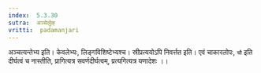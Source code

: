 ```yaml
---
index:  5.3.30
sutra:  अञ्चेर्लुक्
vritti:  padamanjari
---
```


अञ्चत्यन्तेभ्य इति। केवलेभ्यः, लिङ्गविशिष्टेभ्यश्च। स्रीप्रत्ययोऽपि निवर्त्तत इति। एवं चाकारलोपः, `चौ` इति दीर्घत्वं च नास्तीति, प्रागित्यत्र सवर्णदीर्घत्वम्, प्रत्यगित्यत्र यणादेशः ।।


